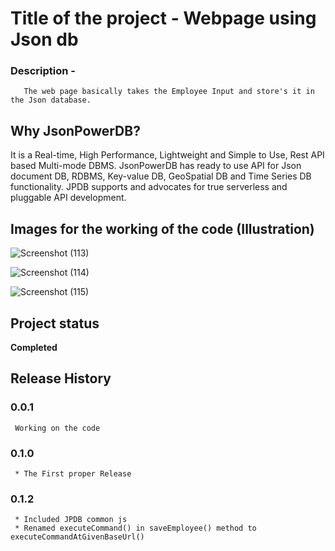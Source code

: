 # Title of the project - Webpage using Json db
   ### Description -
       The web page basically takes the Employee Input and store's it in the Json database.

## Why JsonPowerDB?  
  It is a Real-time, High Performance, Lightweight and Simple to Use, Rest API based Multi-mode DBMS. JsonPowerDB has ready to use API for Json document DB, RDBMS, Key-value DB, GeoSpatial DB and Time Series DB functionality. JPDB supports and advocates for true serverless and pluggable API development.
 
 


## Images for the working of the code (Illustration)
![Screenshot (113)](https://user-images.githubusercontent.com/69782077/112290097-e772e280-8cb4-11eb-919b-85d358727e3d.png)



![Screenshot (114)](https://user-images.githubusercontent.com/69782077/112290091-e6da4c00-8cb4-11eb-9c68-a625b1aed8a4.png)



![Screenshot (115)](https://user-images.githubusercontent.com/69782077/112290081-e5108880-8cb4-11eb-93ac-fba36ad556cd.png)

## Project status 
   **Completed**


## Release History 
### 0.0.1
     Working on the code
### 0.1.0
     * The First proper Release 
### 0.1.2
     * Included JPDB common js
     * Renamed executeCommand() in saveEmployee() method to executeCommandAtGivenBaseUrl()
     
     

